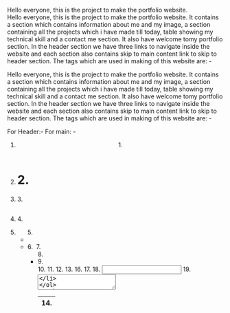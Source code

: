 Hello everyone, this is the project to make the portfolio website.  
Hello everyone, this is the project to make the portfolio website. 
It contains a section which contains information about me and my image, a section containing all the projects which i have made till today, table showing my technical skill and a contact me section.
It also have welcome tomy portfolio section. In the header section we have three links to navigate inside the website and each section also contains skip to main content link to skip to header section. 
The tags which are used in making of this website are: -

Hello everyone, this is the project to make the portfolio website. 
It contains a section which contains information about me and my image, a section containing all the projects which i have made till today, table showing my technical skill and a contact me section.
It also have welcome tomy portfolio section. In the header section we have three links to navigate inside the website and each section also contains skip to main content link to skip to header section. 
The tags which are used in making of this website are: -

For Header:-              For main: -
  1. <header>               1. <main>
  2. <h1>                   2. <section> 
  3. <nav>                  3. <h2>
  4. <a>                    4. <p>
  5. <ul>                   5. <a>
  6. <li>                   6. <img>
                            7. <ul>
                            8. <li>
                            9. <br>
                            10. <table>
                            11. <thead>
                            12. <tr>
                            13. <th>
                            14. <tbody
                            15. <td>
                            16. <form>
                            17. <label>
                            18. <input>
                            19. <textarea>

The purpose to make this website is to learn HTML and make a portfolio website and test our knowledge about HTML.
The purpose to make this website is to learn HTML and make a portfolio website and test our knowledge about HTML.
The purpose to make this website is to learn HTML and make a portfolio website and test our knowledge about HTML.
